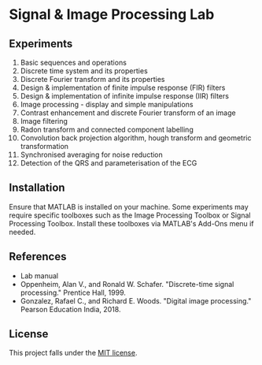 # Signal & Image Processing Lab

## Experiments

1. Basic sequences and operations
2. Discrete time system and its properties
3. Discrete Fourier transform and its properties
4. Design & implementation of finite impulse response (FIR) filters
5. Design & implementation of infinite impulse response (IIR) filters
6. Image processing - display and simple manipulations
7. Contrast enhancement and discrete Fourier transform of an image
8. Image filtering
9. Radon transform and connected component labelling
10. Convolution back projection algorithm, hough transform and geometric transformation
11. Synchronised averaging for noise reduction
12. Detection of the QRS and parameterisation of the ECG

## Installation

Ensure that MATLAB is installed on your machine.
Some experiments may require specific toolboxes such as the Image Processing Toolbox or Signal Processing Toolbox.
Install these toolboxes via MATLAB's Add-Ons menu if needed.

## References

- Lab manual
- Oppenheim, Alan V., and Ronald W. Schafer. "Discrete-time signal processing." Prentice Hall, 1999.
- Gonzalez, Rafael C., and Richard E. Woods. "Digital image processing." Pearson Education India, 2018.

## License

This project falls under the [MIT license](LICENSE).
